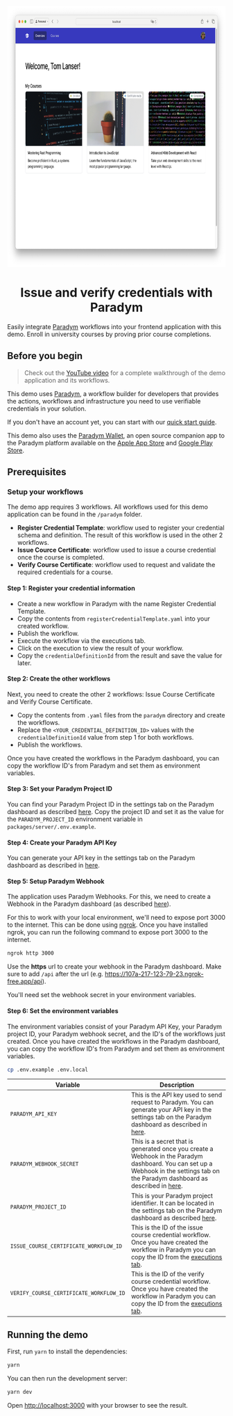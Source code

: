 <p align="center">
  <br />
<img src="/public/app-screenshot.png" alt="screenshot-demo" height="600px"/>

</p>

<h1 align="center"><b>Issue and verify credentials with Paradym</b></h1>

Easily integrate [Paradym](https://paradym.id) workflows into your frontend application with this demo. Enroll in university courses by proving prior course completions.

## Before you begin

> Check out the [YouTube video](https://youtu.be/fU-GHo-g5bs?si=bA3pSMTENtMqBo-E) for a complete walkthrough of the demo application and its workflows.

This demo uses [Paradym](https://paradym.id), a workflow builder for developers that provides the actions, workflows and infrastructure you need to use verifiable credentials in your solution.

If you don't have an account yet, you can start with our [quick start guide](https://docs.paradym.id/).

This demo also uses the [Paradym Wallet](https://docs.paradym.id/integrating-with-a-holder-wallet/paradym-wallet), an open source companion app to the Paradym platform available on the [Apple App Store](https://apps.apple.com/nl/app/paradym-wallet/id6449846111?l=en) and [Google Play Store](https://play.google.com/store/apps/details?id=id.paradym.wallet).

## Prerequisites

### Setup your workflows

The demo app requires 3 workflows. All workflows used for this demo application can be found in the `/paradym` folder.

- **Register Credential Template**: workflow used to register your credential schema and definition. The result of this workflow is used in the other 2 workflows.
- **Issue Cource Certificate**: workflow used to issue a course credential once the course is completed.
- **Verify Course Certificate**: workflow used to request and validate the required credentials for a course.

#### Step 1: Register your credential information

- Create a new workflow in Paradym with the name Register Credential Template.
- Copy the contents from `registerCredentialTemplate.yaml` into your created workflow.
- Publish the workflow.
- Execute the workflow via the executions tab.
- Click on the execution to view the result of your workflow.
- Copy the `credentialDefinitionId` from the result and save the value for later.

#### Step 2: Create the other workflows

Next, you need to create the other 2 workflows: Issue Course Certificate and Verify Course Certificate.

- Copy the contents from `.yaml` files from the `paradym` directory and create the workflows.
- Replace the `<YOUR_CREDENTIAL_DEFINITION_ID>` values with the `credentialDefinitionId` value from step 1 for both workflows.
- Publish the workflows.

Once you have created the workflows in the Paradym dashboard, you can copy the workflow ID's from Paradym and set them as environment variables.

#### Step 3: Set your Paradym Project ID

You can find your Paradym Project ID in the settings tab on the Paradym dashboard as described [here](https://docs.paradym.id/executing-a-workflow/api-execution#project-id). Copy the project ID and set it as the value for the `PARADYM_PROJECT_ID` environment variable in `packages/server/.env.example`.

#### Step 4: Create your Paradym API Key

You can generate your API key in the settings tab on the Paradym dashboard as described in [here](https://docs.paradym.id/executing-a-workflow/api-execution#api-key).

#### Step 5: Setup Paradym Webhook

The application uses Paradym Webhooks. For this, we need to create a Webhook in the Paradym dashboard (as described [here](https://docs.paradym.id/using-webhooks)).

For this to work with your local environment, we'll need to expose port 3000 to the internet. This can be done using [ngrok](https://ngrok.com/). Once you have installed ngrok, you can run the following command to expose port 3000 to the internet.

```bash
ngrok http 3000
```

Use the **https** url to create your webhook in the Paradym dashboard. Make sure to add `/api` after the url (e.g. https://107a-217-123-79-23.ngrok-free.app/api).

You'll need set the webhook secret in your environment variables.

#### Step 6: Set the environment variables

The environment variables consist of your Paradym API Key, your Paradym project ID, your Paradym webhook secret, and the ID's of the workflows just created. Once you have created the workflows in the Paradym dashboard, you can copy the workflow ID's from Paradym and set them as environment variables.

```bash
cp .env.example .env.local
```

| Variable                                | Description                                                                                                                                                                                                                   |
| --------------------------------------- | ----------------------------------------------------------------------------------------------------------------------------------------------------------------------------------------------------------------------------- |
| `PARADYM_API_KEY`                       | This is the API key used to send request to Paradym. You can generate your API key in the settings tab on the Paradym dashboard as described in [here](https://docs.paradym.id/executing-a-workflow/api-execution#api-key).   |
| `PARADYM_WEBHOOK_SECRET`                | This is a secret that is generated once you create a Webhook in the Paradym dashboard. You can set up a Webhook in the settings tab on the Paradym dashboard as described in [here](https://docs.paradym.id/using-webhooks).  |
| `PARADYM_PROJECT_ID`                    | This is your Paradym project identifier. It can be located in the settings tab on the Paradym dashboard as described [here](https://docs.paradym.id/executing-a-workflow/api-execution#project-id).                           |
| `ISSUE_COURSE_CERTIFICATE_WORKFLOW_ID`  | This is the ID of the issue course credential workflow. Once you have created the workflow in Paradym you can copy the ID from the [executions tab](https://docs.paradym.id/executing-a-workflow/api-execution#workflow-id).  |
| `VERIFY_COURSE_CERTIFICATE_WORKFLOW_ID` | This is the ID of the verify course credential workflow. Once you have created the workflow in Paradym you can copy the ID from the [executions tab](https://docs.paradym.id/executing-a-workflow/api-execution#workflow-id). |

## Running the demo

First, run `yarn` to install the dependencies:

```bash
yarn
```

You can then run the development server:

```bash
yarn dev
```

Open [http://localhost:3000](http://localhost:3000) with your browser to see the result.
